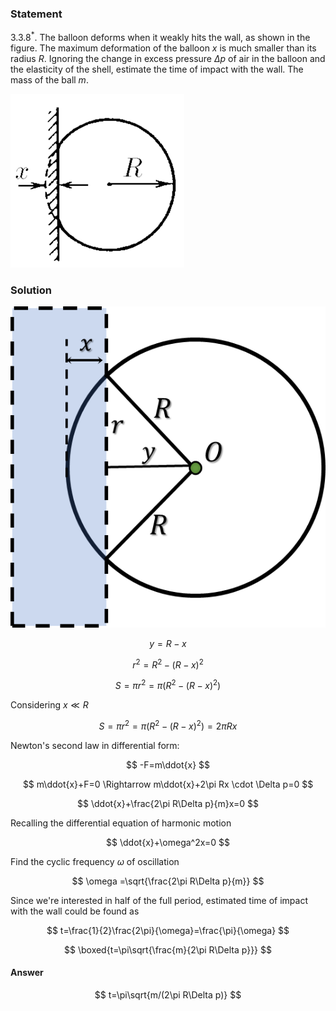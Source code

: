 ###  Statement

$3.3.8^*.$ The balloon deforms when it weakly hits the wall, as shown in the figure. The maximum deformation of the balloon $x$ is much smaller than its radius $R$. Ignoring the change in excess pressure $\Delta p$ of air in the balloon and the elasticity of the shell, estimate the time of impact with the wall. The mass of the ball $m$.

![ For problem $3.3.8^*$ |278x278, 26%](../../img/3.3.8/statement.png)

### Solution

![ Geometry of the problem |539x549, 31%](../../img/3.3.8/draw.png)

$$
y=R-x
$$

$$
r^2=R^2-(R-x)^2
$$

$$
S=\pi r^2=\pi (R^2-(R-x)^2)
$$

Considering $x \ll R$

$$
S=\pi r^2=\pi (R^2-(R-x)^2)=2\pi Rx
$$

Newton's second law in differential form:

$$
-F=m\ddot{x}
$$

$$
m\ddot{x}+F=0 \Rightarrow m\ddot{x}+2\pi Rx \cdot \Delta p=0
$$

$$
\ddot{x}+\frac{2\pi R\Delta p}{m}x=0
$$

Recalling the differential equation of harmonic motion

$$
\ddot{x}+\omega^2x=0
$$

Find the cyclic frequency $\omega$ of oscillation

$$
\omega =\sqrt{\frac{2\pi R\Delta p}{m}}
$$

Since we're interested in half of the full period, estimated time of impact with the wall could be found as

$$
t=\frac{1}{2}\frac{2\pi}{\omega}=\frac{\pi}{\omega}
$$

$$
\boxed{t=\pi\sqrt{\frac{m}{2\pi R\Delta p}}}
$$

#### Answer

$$
t=\pi\sqrt{m/(2\pi R\Delta p)}
$$